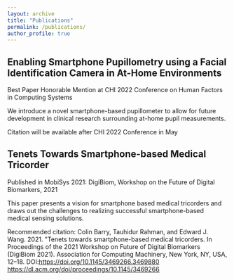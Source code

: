 ```yaml
---
layout: archive
title: "Publications"
permalink: /publications/
author_profile: true
---
```

<!-- 
{% if author.googlescholar %}
  You can also find my articles on <u><a href="{{author.googlescholar}}">my Google Scholar profile</a>.</u>
{% endif %}

{% include base_path %}


{% for post in site.publications reversed %}
  {% include archive-single.html %}
{% endfor %}
 -->


## Enabling Smartphone Pupillometry using a Facial Identification Camera in At-Home Environments
Best Paper Honorable Mention at CHI 2022 Conference on Human Factors in Computing Systems

We introduce a novel smartphone-based pupillometer to allow for future development in clinical research surrounding at-home pupil measurements.

Citation will be available after CHI 2022 Conference in May

## Tenets Towards Smartphone-based Medical Tricorder
Published in MobiSys 2021: DigiBiom, Workshop on the Future of Digital Biomarkers, 2021

This paper presents a vision for smartphone based medical tricorders and draws out the challenges to realizing successful smartphone-based medical sensing solutions.

Recommended citation: Colin Barry, Tauhidur Rahman, and Edward J. Wang. 2021. "Tenets towards smartphone-based medical tricorders. In Proceedings of the 2021 Workshop on Future of Digital Biomarkers (DigiBiom 2021). Association for Computing Machinery, New York, NY, USA, 12–18. DOI:https://doi.org/10.1145/3469266.3469880 https://dl.acm.org/doi/proceedings/10.1145/3469266





